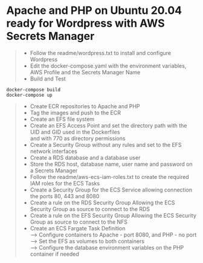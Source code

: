 # Apache and PHP on Ubuntu 20.04 ready for Wordpress with AWS Secrets Manager
> - Follow the readme/wordpress.txt to install and configure Wordpress <br>
> - Edit the docker-compose.yaml with the environment variables, AWS Profile and the Secrets Manager Name <br>
> - Build and Test <br>
```
docker-compose build
docker-compose up
```
> - Create ECR repositories to Apache and PHP <br>
> - Tag the images and push to the ECR <br>
> - Create an EFS file system <br>
> - Create an EFS Access Point and set the directory path with the UID and GID used in the Dockerfiles <br>and with 770 as directory permissions <br>
> - Create a Security Group without any rules and set to the EFS network interfaces <br>
> - Create a RDS database and a database user <br>
> - Store the RDS host, database name, user name and password on a Secrets Manager <br>
> - Follow the readme/aws-ecs-iam-roles.txt to create the required IAM roles for the ECS Tasks <br>
> - Create a Security Group for the ECS Service allowing connection the ports 80, 443 and 8080 <br>
> - Create a rule on the RDS Security Group Allowing the ECS Security Group as source to connect to the RDS <br>
> - Create a rule on the EFS Security Group Allowing the ECS Security Group as source to connect to the NFS <br>
> - Create an ECS Fargate Task Definition<br>
> --> Configure containers to Apache - port 8080, and PHP - no port <br>
> --> Set the EFS as volumes to both containers <br>
> --> Configure the database environment variables on the PHP container if needed <br>
